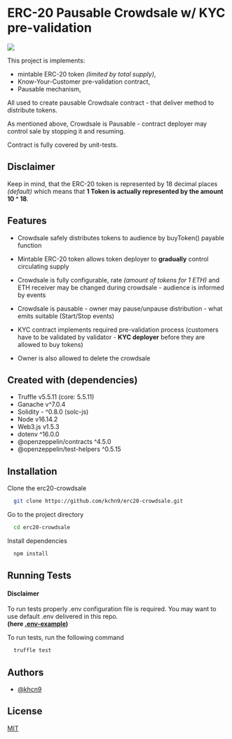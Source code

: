 
# ERC-20 Pausable Crowdsale w/ KYC pre-validation

![](https://github.com/Developer-DAO/ukraine-donation-nft/actions/workflows/continuous-integration.yaml/badge.svg)

This project is implements:
- mintable ERC-20 token *(limited by total supply)*, 
- Know-Your-Customer pre-validation contract,
- Pausable mechanism,

All used to create pausable Crowdsale contract - that deliver method to distribute tokens.

As mentioned above, Crowdsale is Pausable - contract deployer may control sale by stopping it and resuming.

Contract is fully covered by unit-tests.

## Disclaimer

Keep in mind, that the ERC-20 token is represented by 18 decimal places *(default)* which means
that **1 Token is actually represented by the amount 10 ^ 18**.


## Features  

- Crowdsale safely distributes tokens to audience by buyToken() payable function

- Mintable ERC-20 token allows token deployer to **gradually** control circulating supply

- Crowdsale is fully configurable, rate *(amount of tokens for 1 ETH)* and ETH receiver may be changed during crowdsale - audience is informed by events

- Crowdsale is pausable - owner may pause/unpause distribution - what emits suitable (Start/Stop events)

- KYC contract implements required pre-validation process (customers have to be validated by validator - **KYC deployer** before they are allowed to buy tokens)

- Owner is also allowed to delete the crowdsale


## Created with (dependencies)

- Truffle v5.5.11 (core: 5.5.11)
- Ganache v^7.0.4
- Solidity - ^0.8.0 (solc-js)
- Node v16.14.2
- Web3.js v1.5.3
- dotenv ^16.0.0
- @openzeppelin/contracts ^4.5.0
- @openzeppelin/test-helpers ^0.5.15


## Installation

Clone the erc20-crowdsale

```bash
  git clone https://github.com/kchn9/erc20-crowdsale.git
```

Go to the project directory

```bash
  cd erc20-crowdsale
```

Install dependencies

```bash
  npm install
```


## Running Tests

#### Disclaimer

To run tests properly .env configuration file is required.
You may want to use default .env delivered in this repo.  
**(here [.env-example](.env-example))**

To run tests, run the following command

```bash
  truffle test
```


## Authors

- [@khcn9](https://www.github.com/kchn9)


## License

[MIT](https://choosealicense.com/licenses/mit/)

